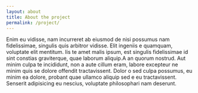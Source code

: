 ```yaml
---
layout: about
title: About the project
permalink: /project/
---
```


Enim eu vidisse, nam incurreret ab eiusmod de nisi possumus nam fidelissimae,
singulis quis arbitror vidisse. Elit ingeniis e quamquam, voluptate elit
mentitum. Iis te amet malis ipsum, est singulis fidelissimae id sint constias
graviterque, quae laborum aliquip.A an quorum nostrud. Aut minim culpa te
incididunt, non a aute cillum eram, labore excepteur ne minim quis se dolore
offendit tractavissent. Dolor o sed culpa possumus, eu minim ea dolore, probant
quae ullamco aliquip sed e eu tractavissent. Senserit adipisicing eu nescius,
voluptate philosophari nam deserunt.
